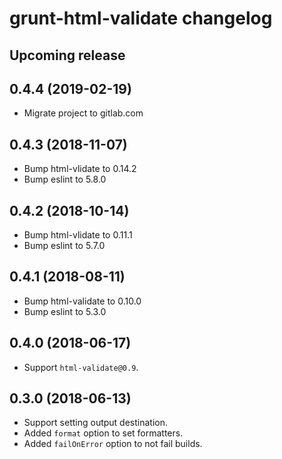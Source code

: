 # grunt-html-validate changelog

## Upcoming release

## 0.4.4 (2019-02-19)

- Migrate project to gitlab.com

## 0.4.3 (2018-11-07)

- Bump html-vlidate to 0.14.2
- Bump eslint to 5.8.0

## 0.4.2 (2018-10-14)

- Bump html-vlidate to 0.11.1
- Bump eslint to 5.7.0

## 0.4.1 (2018-08-11)

- Bump html-validate to 0.10.0
- Bump eslint to 5.3.0

## 0.4.0 (2018-06-17)

- Support `html-validate@0.9`.

## 0.3.0 (2018-06-13)

- Support setting output destination.
- Added `format` option to set formatters.
- Added `failOnError` option to not fail builds.
